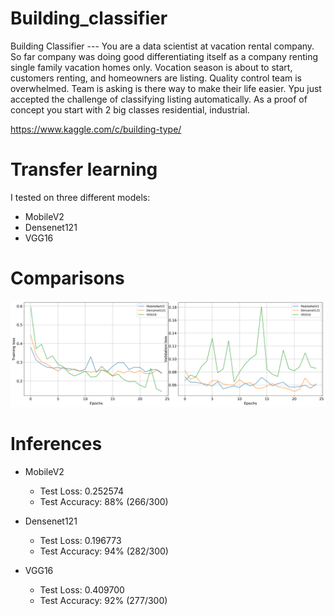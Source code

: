 # Building_classifier

Building Classifier --- You are a data scientist at vacation rental company. So far company was doing good differentiating itself as a company renting single family vacation homes only. Vocation season is about to start, customers renting, and homeowners are listing. Quality control team is overwhelmed. Team is asking is there way to make their life easier. Ypu just accepted the challenge of classifying listing automatically. As a proof of concept you start with 2 big classes residential, industrial.

https://www.kaggle.com/c/building-type/


# Transfer learning

I tested on three different models:
- MobileV2
- Densenet121
- VGG16

# Comparisons

![Test Image 4](https://github.com/vsay01/Building_Classifier/blob/master/model_comparison.png)

# Inferences

- MobileV2
  - Test Loss: 0.252574
  - Test Accuracy: 88% (266/300)
  
- Densenet121
  - Test Loss: 0.196773
  - Test Accuracy: 94% (282/300)
  
- VGG16
  - Test Loss: 0.409700
  - Test Accuracy: 92% (277/300)
